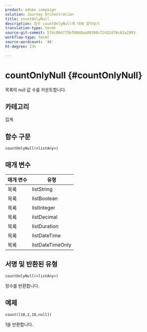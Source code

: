 ```yaml
---
product: adobe campaign
solution: Journey Orchestration
title: countOnlyNull
description: 함수 countOnlyNull에 대해 알아보기
translation-type: tm+mt
source-git-commit: 57dc86d775bf8860aa09300cf2432d70c62a2993
workflow-type: tm+mt
source-wordcount: '46'
ht-degree: 23%

---
```



# countOnlyNull {#countOnlyNull}

목록의 null 값 수를 카운트합니다.

## 카테고리

집계

## 함수 구문

`countOnlyNull(<listAny>)`

## 매개 변수

| 매개 변수 | 유형 |
|-----------|------------------|
| 목록 | listString |
| 목록 | listBoolean |
| 목록 | listInteger |
| 목록 | listDecimal |
| 목록 | listDuration |
| 목록 | listDateTime |
| 목록 | listDateTimeOnly |

## 서명 및 반환된 유형

`countOnlyNull(<listAny>)`

정수를 반환합니다.

## 예제

`count([10,2,10,null])`

1을 반환합니다.
